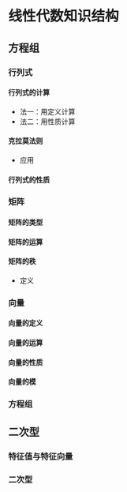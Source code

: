 # 线性代数知识结构
## 方程组
### 行列式
#### 行列式的计算
- 法一：用定义计算
- 法二：用性质计算
#### 克拉莫法则
- 应用

#### 行列式的性质
### 矩阵
#### 矩阵的类型
#### 矩阵的运算
#### 矩阵的秩
- 定义
### 向量
#### 向量的定义
#### 向量的运算
#### 向量的性质
#### 向量的模
### 方程组
## 二次型
### 特征值与特征向量
### 二次型